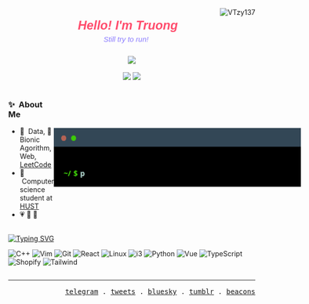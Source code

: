 

<div align="right" style="margin-bottom: -35px;">
  <img src="https://komarev.com/ghpvc/?username=VTzy137&color=3e006b" alt="VTzy137" />
</div>

<p align="center">
  <svg viewBox="0 0 600 150" width="300" height="100" xmlns="http://www.w3.org/2000/svg">
    <text x="80" y="70" font-family="Arial, sans-serif" font-size="50" font-weight="bold" fill="#ff4d6d" font-style="italic">
      Hello! I'm Truong
    </text>
    <text x="185" y="120" font-family="Arial, sans-serif" font-size="30" fill="#8a7bff" font-style="italic">
      Still try to run!
    </text>
  </svg>
</p>

<p align="center" style="margin-bottom: 0px; margin-top: -15px;" >
  <img src="https://github-readme-streak-stats.herokuapp.com/?user=VTzy137&theme=tokyonight"/>
</p>

<p align="center">
  <img src="https://github-readme-stats.vercel.app/api?username=VTzy137&theme=tokyonight&show_icons=true" height="195" />
  <img src="https://github-readme-stats.vercel.app/api/top-langs/?username=VTzy137&theme=tokyonight&layout=compact" height="195" />
</p>

<div style="display: flex; align-items: center; justify-content: space-between;">
  <div style="flex: 1; text-align: left;">
    <h3>✨&nbsp; About Me</h3>
    <ul>
      <li>🔭 &nbsp;Data, 📖 Bionic Agorithm, Web, <a href="https://leetcode.com/u/VTzy137">LeetCode</a></li>
      <li>🏫 &nbsp;Computer science student at <a href="https://hust.edu.vn">HUST</a></li>
      <li>💗 🏃 🎨</li>
    </ul>
  </div>
  <img src="./terminal.gif" alt="Terminal GIF" height="120" />
</div>

<br/>


<a href="https://git.io/typing-svg">
  <img src="https://readme-typing-svg.demolab.com?font=Fira+Code&pause=1000&width=435&lines=Passionate+about+everything" alt="Typing SVG" />
</a>

<div style="display: flex; justify-content: space-between; margin-top: 0px;">

![C++](https://img.shields.io/badge/C++-00599C?style=for-the-badge&labelColor=black&logo=c%2B%2B&logoColor=00599C)
![Vim](https://img.shields.io/badge/Vim-019733?style=for-the-badge&labelColor=black&logo=vim&logoColor=019733)
![Git](https://img.shields.io/badge/Git-F05032?style=for-the-badge&labelColor=black&logo=git&logoColor=F05032)
![React](https://img.shields.io/badge/React-61DAFB?style=for-the-badge&labelColor=black&logo=react&logoColor=61DAFB)
![Linux](https://img.shields.io/badge/Linux-FCC624?style=for-the-badge&labelColor=black&logo=linux&logoColor=FCC624)
![i3](https://img.shields.io/badge/i3-478CBF?style=for-the-badge&labelColor=black&logo=i3&logoColor=478CBF)
![Python](https://img.shields.io/badge/Python-3776AB?style=for-the-badge&labelColor=black&logo=python&logoColor=3776AB)
![Vue](https://img.shields.io/badge/Vue.js-4FC08D?style=for-the-badge&labelColor=black&logo=vue.js&logoColor=4FC08D)
![TypeScript](https://img.shields.io/badge/TypeScript-3178C6?style=for-the-badge&labelColor=black&logo=typescript&logoColor=3178C6)
![Shopify](https://img.shields.io/badge/Shopify-7AB55C?style=for-the-badge&labelColor=black&logo=shopify&logoColor=7AB55C)
![Tailwind](https://img.shields.io/badge/Tailwind-06B6D4?style=for-the-badge&labelColor=black&logo=tailwindcss&logoColor=06B6D4)

</div>

---

<p align="right">
  <samp>
    <a href="https://web.telegram.org/k/#@VTzy137" target="_blank">telegram</a> .
    <a href="https://twitter.com/vtzy137" target="_blank">tweets</a> .
    <a href="https://bsky.app/profile/vtzy137.bsky.social" target="_blank">bluesky</a> .
    <a href="https://www.tumblr.com/vtzy137" target="_blank">tumblr</a> .
    <a href="https://beacons.ai/vtzy137" target="_blank">beacons</a>
  </samp>
</p>

<!-- <p align="center">
  <img src="https://github-readme-quotes-bay.vercel.app/quote?theme=dracula"/>
</p> -->
